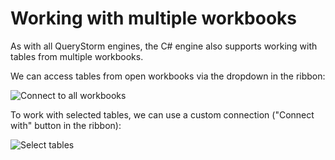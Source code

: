# Working with multiple workbooks

As with all QueryStorm engines, the C# engine also supports working with tables from multiple workbooks. 

We can access tables from open workbooks via the dropdown in the ribbon:

![Connect to all workbooks](https://i.imgur.com/5KruODX.png)

To work with selected tables, we can use a custom connection ("Connect with" button in the ribbon):

![Select tables](https://i.imgur.com/o9lorUF.png)